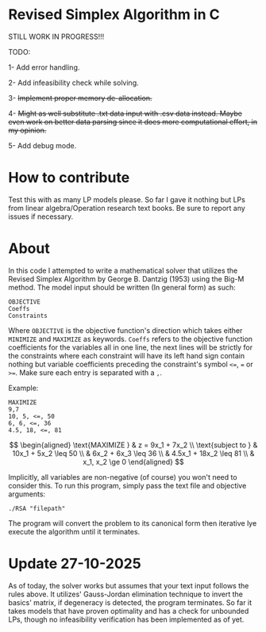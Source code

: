 # Revised Simplex Algorithm in C
STILL WORK IN PROGRESS!!!

TODO: 

1- Add error handling.


2- Add infeasibility check while solving.

3- <del>Implement proper memory de-allocation.</del>

4- <del>Might as well substitute .txt data input with .csv data instead. Maybe even work on better data parsing since it does more computational effort, in my opinion. </del>

5- Add debug mode.


# How to contribute 

Test this with as many LP models please. So far I gave it nothing but LPs from linear algebra/Operation research text books. Be sure to report any issues if necessary.

# About
In this code I attempted to write a mathematical solver that utilizes the Revised Simplex Algorithm by George B. Dantzig (1953) using the Big-M method. The model input should be written (In general form) as such:

```
OBJECTIVE
Coeffs
Constraints
```
Where `OBJECTIVE` is the objective function's direction which takes either `MINIMIZE` and `MAXIMIZE` as keywords. `Coeffs` refers to the objective function coefficients for the variables all in one line, the next lines will be strictly for the constraints where each constraint will have its left hand sign contain nothing but variable coefficients preceding the constraint's symbol `<=`, `=` or `>=`. Make sure each entry is separated with a `,`. 

Example: 

```
MAXIMIZE
9,7
10, 5, <=, 50
6, 6, <=, 36
4.5, 18, <=, 81
```
$$
\begin{aligned}
\text{MAXIMIZE } & z = 9x_1 + 7x_2 \\
\text{subject to } 
& 10x_1 + 5x_2  \leq 50 \\
& 6x_2 + 6x_3 \leq 36 \\
& 4.5x_1 + 18x_2 \leq 81 \\
& x_1, x_2 \ge 0
\end{aligned}
$$

Implicitly, all variables are non-negative (of course) you won't need to consider this. To run this program, simply pass the text file and objective arguments:

```./RSA "filepath" ```

The program will convert the problem to its canonical form then iterative lye execute the algorithm until it terminates. 

# Update 27-10-2025
As of today, the solver works but assumes that your text input follows the rules above. It utilizes' Gauss-Jordan elimination technique to invert the basics' matrix, if degeneracy is detected, the program terminates. So far it takes models that have proven optimality and has a check for unbounded LPs, though no infeasibility verification has been implemented as of yet.  
